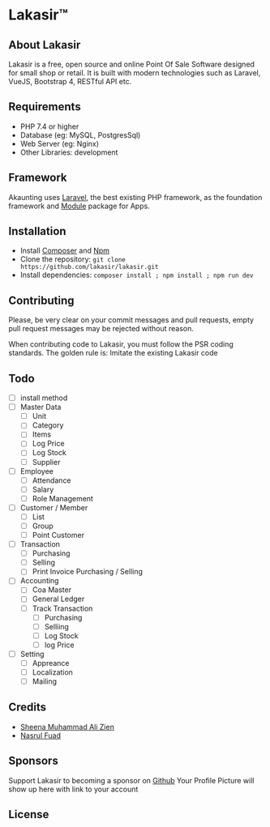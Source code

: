 ﻿# Lakasir™
## About Lakasir

Lakasir is a free, open source and online Point Of Sale Software designed for small shop or retail. It is built with modern technologies such as Laravel, VueJS, Bootstrap 4, RESTful API etc.

## Requirements

* PHP 7.4 or higher
* Database (eg: MySQL, PostgresSql)
* Web Server (eg: Nginx)
* Other Libraries: development

## Framework

Akaunting uses [Laravel](http://laravel.com), the best existing PHP framework, as the foundation framework and [Module](https://github.com/akaunting/module) package for Apps.


## Installation

* Install [Composer](https://getcomposer.org/download) and [Npm](https://nodejs.org/en/download)
* Clone the repository: `git clone https://github.com/lakasir/lakasir.git`
* Install dependencies: `composer install ; npm install ; npm run dev`

## Contributing

Please, be very clear on your commit messages and pull requests, empty pull request messages may be rejected without reason.

When contributing code to Lakasir, you must follow the PSR coding standards. The golden rule is: Imitate the existing Lakasir code

## Todo
* [ ] install method
* [ ] Master Data 
  * [ ] Unit
  * [ ] Category
  * [ ] Items
  * [ ] Log Price
  * [ ] Log Stock
  * [ ] Supplier
* [ ] Employee
  * [ ] Attendance
  * [ ] Salary
  * [ ] Role Management
* [ ] Customer / Member
  * [ ] List
  * [ ] Group
  * [ ] Point Customer
* [ ] Transaction
  * [ ] Purchasing
  * [ ] Selling
  * [ ] Print Invoice Purchasing / Selling
* [ ] Accounting
  * [ ] Coa Master
  * [ ] General Ledger
  * [ ] Track Transaction
    * [ ] Purchasing
    * [ ] Selliing
    * [ ] Log Stock
    * [ ] log Price
* [ ] Setting
  * [ ] Appreance
  * [ ] Localization
  * [ ] Mailing
  
## Credits

* [Sheena Muhammad Ali Zien](https://github.com/sheenazien8)
* [Nasrul Fuad](https://github.com/nasrulfuad) 

## Sponsors

Support Lakasir to becoming a sponsor on [Github](https://github.com/lakasir) Your Profile Picture will show up here with link to your account

## License
